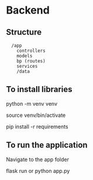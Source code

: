 # Backend

## Structure
```
  /app
    controllers
    models
    bp (routes)
    services
    /data
```

## To install libraries
python -m venv venv

source venv/bin/activate

pip install -r requirements

## To run the application
Navigate to the app folder

flask run or python app.py